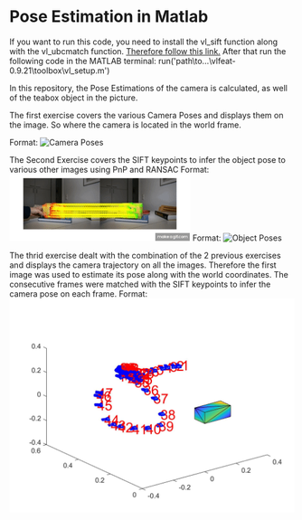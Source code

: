# Pose Estimation in Matlab

If you want to run this code, you need to install the vl_sift function along with the vl_ubcmatch function.
[Therefore follow this link.](http://www.vlfeat.org)
After that run the following code in the MATLAB terminal:
run('path\to...\vlfeat-0.9.21\toolbox\vl_setup.m')


In this repository, the Pose Estimations of the camera is calculated, as well of the teabox object in the picture. 

The first exercise covers the various Camera Poses and displays them on the image. So where the camera is located in the world frame.

Format: ![Camera Poses](Exercise_1_MATLAB_PoseEstimation/CameraPose.png)

The Second Exercise covers the SIFT keypoints to infer the object pose to various other images using PnP and RANSAC
Format: ![Object Poses](Exercise_2_RANSAC/SIFT_Matching.gif)
Format: ![Object Poses](Exercise_2_RANSAC/Object_Pose_Estimation.gif)

The thrid exercise dealt with the combination of the 2 previous exercises and displays the camera trajectory on all the images. Therefore the first image was used to estimate its pose along with the world coordinates. The consecutive frames were matched with the SIFT keypoints to infer the camera pose on each frame.
Format: ![Camera Trajectory](Exercise_3/Camera_Trajectory.jpg)